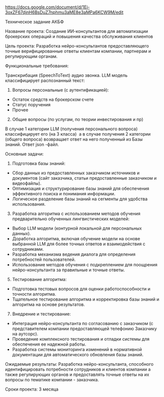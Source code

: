 https://docs.google.com/document/d/1Ei-3oxZF67djnH6BsDuZ7nphmu3aME8e3aMPa6KCW9M/edit

Техническое задание АКБФ

Название проекта: Создание ИИ-консультантов для автоматизации брокерских операций и повышения качества обслуживания клиентов

Цель проекта: Разработка нейро-консультантов предоставляющего точные верифицированные ответы клиентам компании, партнерам и регулирующим органам.

Функциональные требования:

Транскрибация (SpeechToText) аудио звонка. LLM модель классифицирует распознанный текст: 

1. Вопросы персональные (с аутентификацией):
    
- Остаток средств на брокерском счете
- Статус поручения
- Прочее

2. Общие вопросы (по услугам, по теории инвестирования и пр)
    
В случае 1 категории LLM (получения персонального вопроса) классифицирует его (на 3 класса)  а в случае получения 2 категории (общего вопроса) возвращает ответ на него полученный из Базы знаний. Ответ json -файл.

Основные задачи:

1. Подготовка базы знаний:
    
- Сбор данных из предоставленных заказчиком источников и документов (сайт заказчика, статьи предоставленные заказчиком и видеофайлы).
- Оптимизация и структурирование базы знаний для обеспечения эффективного поиска и понимания информации.
- Логическое разделение базы знаний на сегменты для удобства использования.
    
3. Разработка алгоритма с использованием методов обучения предварительно обученных лингвистических моделей:
    
- Выбор LLM модели (контурной локальной для персональных данных).
- Доработка алгоритма, включая обучение модели на основе выбранной LLM для более точных ответов и взаимодействия с сотрудниками.
- Разработка механизма ведения диалога для определения потребностей пользователей.
- Использование методов обучения с подкреплением для поощрения нейро-консультанта за правильные и точные ответы.

5. Тестирование алгоритма:
    
- Подготовка тестовых вопросов для оценки работоспособности и точности алгоритма.
- Тщательное тестирование алгоритма и корректировка базы знаний и алгоритма на основе результатов.
    
7. Внедрение и тестирование:
    
- Интеграция нейро-консультанта по согласованию с заказчиком (с представителем компании предоставляющей телефонию Заказчику на аутсорс).
- Проведение комплексного тестирования и отладки системы для обеспечения ее надежной работы.
- Разработка системы мониторинга изменений в нормативной документации для автоматического обновления базы знаний.
    
Ожидаемые результаты: Разработка нейро-консультанта, способного идентифицировать потребности сотрудников и клиентов компании а также регулирующих органов и предоставлять точные ответы на их вопросы по тематике компании - заказчика.

Сроки проекта: 3 месяца